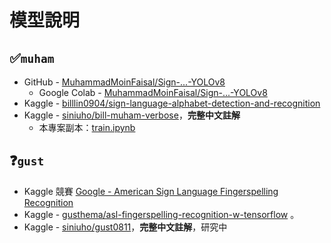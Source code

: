 # 模型說明
## ✅`muham`
- GitHub - [MuhammadMoinFaisal/Sign-...-YOLOv8](https://github.com/MuhammadMoinFaisal/Sign-Language-Alphabets-Detection-and-Recongition-using-YOLOv8)
  - Google Colab - [MuhammadMoinFaisal/Sign-...-YOLOv8](https://colab.research.google.com/drive/1ITdJrATdpu3zE99HYPXZ42exQWLrWRp0?usp=sharing#scrollTo=Ep7iJPcKwuCx)
- Kaggle - [billlin0904/sign-language-alphabet-detection-and-recognition](https://www.kaggle.com/code/billlin0904/sign-language-alphabet-detection-and-recognition)
- Kaggle - [siniuho/bill-muham-verbose](https://www.kaggle.com/code/siniuho/bill-muham-verbose)，**完整中文註解**
  - 本專案副本：[train.ipynb](train.ipynb)

## ❓`gust`
- Kaggle 競賽 [Google - American Sign Language Fingerspelling Recognition](https://www.kaggle.com/competitions/asl-fingerspelling)
- Kaggle - [gusthema/asl-fingerspelling-recognition-w-tensorflow](https://www.kaggle.com/code/gusthema/asl-fingerspelling-recognition-w-tensorflow) 。
- Kaggle - [siniuho/gust0811](https://www.kaggle.com/code/siniuho/gust0811)，**完整中文註解**，研究中
